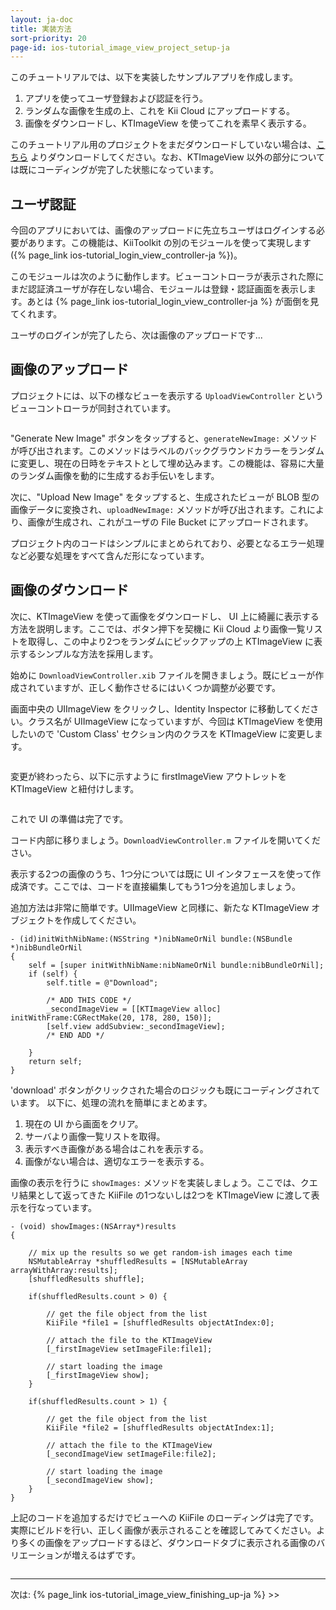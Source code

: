 ```yaml
---
layout: ja-doc
title: 実装方法
sort-priority: 20
page-id: ios-tutorial_image_view_project_setup-ja
---
```

このチュートリアルでは、以下を実装したサンプルアプリを作成します。

1. アプリを使ってユーザ登録および認証を行う。
2. ランダムな画像を生成の上、これを Kii Cloud にアップロードする。
3. 画像をダウンロードし、KTImageView を使ってこれを素早く表示する。

このチュートリアル用のプロジェクトをまだダウンロードしていない場合は、[こちら](http://blog.kii.com/downloads/KTImageView/KTImageViewSample-Stubbed.zip) よりダウンロードしてください。なお、KTImageView 以外の部分については既にコーディングが完了した状態になっています。

## ユーザ認証

今回のアプリにおいては、画像のアップロードに先立ちユーザはログインする必要があります。この機能は、KiiToolkit の別のモジュールを使って実現します ({% page_link ios-tutorial_login_view_controller-ja %})。

このモジュールは次のように動作します。ビューコントローラが表示された際にまだ認証済ユーザが存在しない場合、モジュールは登録・認証画面を表示します。あとは {% page_link ios-tutorial_login_view_controller-ja %} が面倒を見てくれます。

ユーザのログインが完了したら、次は画像のアップロードです...


## 画像のアップロード

プロジェクトには、以下の様なビューを表示する `UploadViewController` というビューコントローラが同封されています。

<p align="center"><img src="01.png" alt="" style="border:0;" /></p>

"Generate New Image" ボタンをタップすると、`generateNewImage:` メソッドが呼び出されます。このメソッドはラベルのバックグラウンドカラーをランダムに変更し、現在の日時をテキストとして埋め込みます。この機能は、容易に大量のランダム画像を動的に生成するお手伝いをします。

次に、"Upload New Image" をタップすると、生成されたビューが BLOB 型の画像データに変換され、`uploadNewImage:` メソッドが呼び出されます。これにより、画像が生成され、これがユーザの File Bucket にアップロードされます。

プロジェクト内のコードはシンプルにまとめられており、必要となるエラー処理など必要な処理をすべて含んだ形になっています。


## 画像のダウンロード

次に、KTImageView を使って画像をダウンロードし、 UI 上に綺麗に表示する方法を説明します。ここでは、ボタン押下を契機に Kii Cloud より画像一覧リストを取得し、この中より2つをランダムにピックアップの上 KTImageView に表示するシンプルな方法を採用します。

始めに `DownloadViewController.xib` ファイルを開きましょう。既にビューが作成されていますが、正しく動作させるにはいくつか調整が必要です。

画面中央の UIImageView をクリックし、Identity Inspector に移動してください。クラス名が UIImageView になっていますが、今回は KTImageView を使用したいので 'Custom Class' セクション内のクラスを KTImageView に変更します。

<p align="center"><img src="02.png" alt="" style="border:0;" /></p>

変更が終わったら、以下に示すように firstImageView アウトレットを KTImageView と紐付けします。

<p align="center"><img src="03.png" alt="" style="border:0;" /></p>

これで UI の準備は完了です。

コード内部に移りましょう。`DownloadViewController.m` ファイルを開いてください。

表示する2つの画像のうち、1つ分については既に UI インタフェースを使って作成済です。ここでは、コードを直接編集してもう1つ分を追加しましょう。

追加方法は非常に簡単です。UIImageView と同様に、新たな KTImageView オブジェクトを作成してください。


```objc
- (id)initWithNibName:(NSString *)nibNameOrNil bundle:(NSBundle *)nibBundleOrNil
{
    self = [super initWithNibName:nibNameOrNil bundle:nibBundleOrNil];
    if (self) {
        self.title = @"Download";
        
        /* ADD THIS CODE */
        _secondImageView = [[KTImageView alloc] initWithFrame:CGRectMake(20, 178, 280, 150)];
        [self.view addSubview:_secondImageView];
        /* END ADD */
        
    }
    return self;
}
```

'download' ボタンがクリックされた場合のロジックも既にコーディングされています。
以下に、処理の流れを簡単にまとめます。

1. 現在の UI から画面をクリア。
2. サーバより画像一覧リストを取得。
3. 表示すべき画像がある場合はこれを表示する。
4. 画像がない場合は、適切なエラーを表示する。

画像の表示を行うに `showImages:` メソッドを実装しましょう。ここでは、クエリ結果として返ってきた KiiFile の1つないしは2つを KTImageView に渡して表示を行なっています。

```objc
- (void) showImages:(NSArray*)results
{
    
    // mix up the results so we get random-ish images each time
    NSMutableArray *shuffledResults = [NSMutableArray arrayWithArray:results];
    [shuffledResults shuffle];

    if(shuffledResults.count > 0) {
        
        // get the file object from the list
        KiiFile *file1 = [shuffledResults objectAtIndex:0];
        
        // attach the file to the KTImageView
        [_firstImageView setImageFile:file1];
        
        // start loading the image
        [_firstImageView show];
    }
    
    if(shuffledResults.count > 1) {
        
        // get the file object from the list
        KiiFile *file2 = [shuffledResults objectAtIndex:1];

        // attach the file to the KTImageView
        [_secondImageView setImageFile:file2];

        // start loading the image
        [_secondImageView show];
    }
}
```

上記のコードを追加するだけでビューへの KiiFile のローディングは完了です。実際にビルドを行い、正しく画像が表示されることを確認してみてください。より多くの画像をアップロードするほど、ダウンロードタブに表示される画像のバリエーションが増えるはずです。

<p align="center"><img src="04.png" alt="" style="border:0;" /></p>

----

次は: {% page_link ios-tutorial_image_view_finishing_up-ja %} &gt;&gt;
